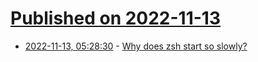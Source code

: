 # [Published on 2022-11-13](index.md)

* [2022-11-13, 05:28:30](https://news.ycombinator.com/item?id=33580350) - [Why does zsh start so slowly?](https://pickard.cc/posts/why-does-zsh-start-slowly/)
